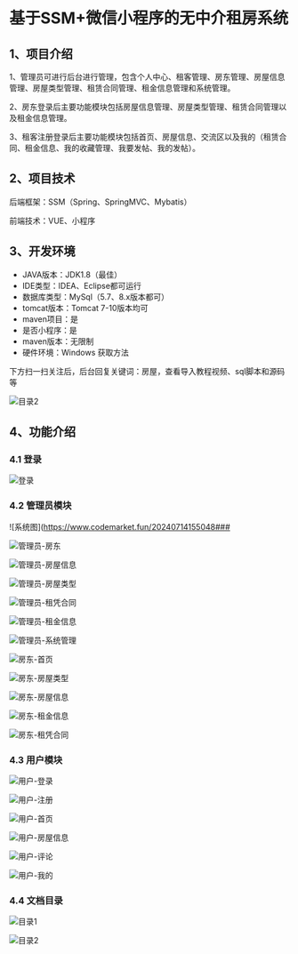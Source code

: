 # 基于SSM+微信小程序的无中介租房系统  



## 1、项目介绍

1、管理员可进行后台进行管理，包含个人中心、租客管理、房东管理、房屋信息管理、房屋类型管理、租赁合同管理、租金信息管理和系统管理。

2、房东登录后主要功能模块包括房屋信息管理、房屋类型管理、租赁合同管理以及租金信息管理。

3、租客注册登录后主要功能模块包括首页、房屋信息、交流区以及我的（租赁合同、租金信息、我的收藏管理、我要发帖、我的发帖）。

## 2、项目技术

后端框架：SSM（Spring、SpringMVC、Mybatis）

前端技术：VUE、小程序

## 3、开发环境

- JAVA版本：JDK1.8（最佳）
- IDE类型：IDEA、Eclipse都可运行
- 数据库类型：MySql（5.7、8.x版本都可） 
- tomcat版本：Tomcat 7-10版本均可
- maven项目：是
- 是否小程序：是
- maven版本：无限制
- 硬件环境：Windows
获取方法

下方扫一扫关注后，后台回复关键词：房屋，查看导入教程视频、sql脚本和源码等

![目录2](https://www.codemarket.fun/202407032155305.png)
## 4、功能介绍

### 4.1 登录

![登录](https://www.codemarket.fun/202407141549752.png)

### 4.2 管理员模块

![系统图](https://www.codemarket.fun/20240714155048###  

![管理员-房东](https://www.codemarket.fun/202407141550838.png)

![管理员-房屋信息](https://www.codemarket.fun/202407141550985.png)

![管理员-房屋类型](https://www.codemarket.fun/202407141550926.png)

![管理员-租凭合同](https://www.codemarket.fun/202407141550473.png)

![管理员-租金信息](https://www.codemarket.fun/202407141550292.png)

![管理员-系统管理](https://www.codemarket.fun/202407141550153.png)

![房东-首页](https://www.codemarket.fun/202407141550504.png)

![房东-房屋类型](https://www.codemarket.fun/202407141550487.png)

![房东-房屋信息](https://www.codemarket.fun/202407141550490.png)

![房东-租金信息](https://www.codemarket.fun/202407141550502.png)

![房东-租凭合同](https://www.codemarket.fun/202407141550510.png)

### 4.3 用户模块
![用户-登录](https://www.codemarket.fun/202407141550159.png)

![用户-注册](https://www.codemarket.fun/202407141550138.png)

![用户-首页](https://www.codemarket.fun/202407141550124.png)

![用户-房屋信息](https://www.codemarket.fun/202407141550145.png)

![用户-评论](https://www.codemarket.fun/202407141550431.png)

![用户-我的](https://www.codemarket.fun/202407141550122.png)

### 4.4 文档目录

![目录1](https://www.codemarket.fun/202407141550938.png)

![目录2](https://www.codemarket.fun/202407141550934.png)



